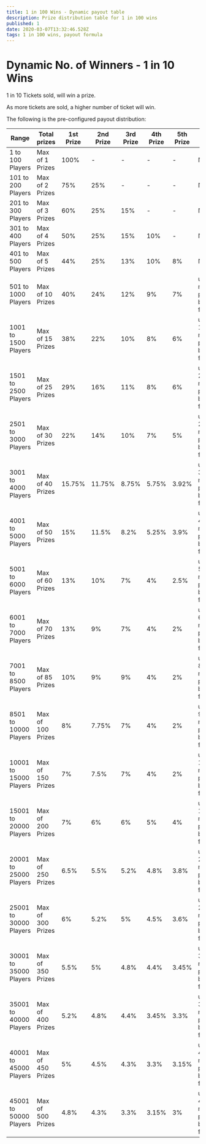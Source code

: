 ```yaml
---
title: 1 in 100 Wins - Dynamic payout table
description: Prize distribution table for 1 in 100 wins
published: 1
date: 2020-03-07T13:32:46.528Z
tags: 1 in 100 wins, payout formula
---
```


# Dynamic No. of Winners - 1 in 10 Wins

1 in 10 Tickets sold, will win a prize.

As more tickets are sold, a higher number of ticket will win.
   
The following is the pre-configured payout distribution:

|Range|Total prizes|1st<Br>Prize|2nd<Br>Prize|3rd<Br>Prize|4th<Br>Prize|5th<Br>Prize|Other prizes|Total|
   |--|--|--|--|--|--|--|--|--|
|1 to 100 Players|Max of 1 Prizes|100%|-|-|-|-|N/A|100%|
|101 to 200 Players|Max of 2 Prizes|75%|25%|-|-|-|N/A|100%|
|201 to 300 Players|Max of 3 Prizes|60%|25%|15%|-|-|N/A|100%|
|301 to 400 Players|Max of 4 Prizes|50%|25%|15%|10%|-|N/A|100%|
|401 to 500 Players|Max of 5 Prizes|44%|25%|13%|10%|8%|N/A|100%|
|501 to 1000 Players|Max of 10 Prizes|40%|24%|12%|9%|7%|up to 5 more prizes by formula|100%|
|1001 to 1500 Players|Max of 15 Prizes|38%|22%|10%|8%|6%|up to 10 more prizes by formula|100%|
|1501 to 2500 Players|Max of 25 Prizes|29%|16%|11%|8%|6%|up to 20 more prizes by formula|100%|
|2501 to 3000 Players|Max of 30 Prizes|22%|14%|10%|7%|5%|up to 25 more prizes by formula|100%|
|3001 to 4000 Players|Max of 40 Prizes|15.75%|11.75%|8.75%|5.75%|3.92%|up to 35 more prizes by formula|100%|
|4001 to 5000 Players|Max of 50 Prizes|15%|11.5%|8.2%|5.25%|3.9%|up to 45 more prizes by formula|100%|
|5001 to 6000 Players|Max of 60 Prizes|13%|10%|7%|4%|2.5%|up to 55 more prizes by formula|100%|
|6001 to 7000 Players|Max of 70 Prizes|13%|9%|7%|4%|2%|up to 65 more prizes by formula|100%|
|7001 to 8500 Players|Max of 85 Prizes|10%|9%|9%|4%|2%|up to 80 more prizes by formula|100%|
|8501 to 10000 Players|Max of 100 Prizes|8%|7.75%|7%|4%|2%|up to 95 more prizes by formula|100%|
|10001 to 15000 Players|Max of 150 Prizes|7%|7.5%|7%|4%|2%|up to 145 more prizes by formula|100%|
|15001 to 20000 Players|Max of 200 Prizes|7%|6%|6%|5%|4%|up to 195 more prizes by formula|100%|
|20001 to 25000 Players|Max of 250 Prizes|6.5%|5.5%|5.2%|4.8%|3.8%|up to 245 more prizes by formula|100%|
|25001 to 30000 Players|Max of 300 Prizes|6%|5.2%|5%|4.5%|3.6%|up to 295 more prizes by formula|100%|
|30001 to 35000 Players|Max of 350 Prizes|5.5%|5%|4.8%|4.4%|3.45%|up to 345 more prizes by formula|100%|
|35001 to 40000 Players|Max of 400 Prizes|5.2%|4.8%|4.4%|3.45%|3.3%|up to 395 more prizes by formula|100%|
|40001 to 45000 Players|Max of 450 Prizes|5%|4.5%|4.3%|3.3%|3.15%|up to 445 more prizes by formula|100%|
|45001 to 50000 Players|Max of 500 Prizes|4.8%|4.3%|3.3%|3.15%|3%|up to 495 more prizes by formula|100%|

